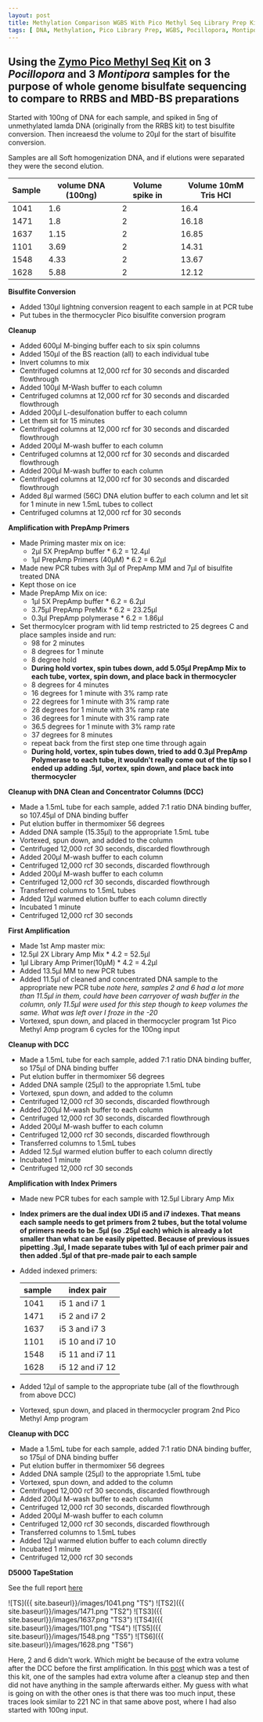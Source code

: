 ```yaml
---
layout: post
title: Methylation Comparison WGBS With Pico Methyl Seq Library Prep Kit First Try
tags: [ DNA, Methylation, Pico Library Prep, WGBS, Pocillopora, Montipora ]
---
```


## Using the [Zymo Pico Methyl Seq Kit](https://www.zymoresearch.com/products/pico-methyl-seq-library-prep-kit) on 3 _Pocillopora_ and 3 _Montipora_ samples for the purpose of whole genome bisulfate sequencing to compare to RRBS and MBD-BS preparations

Started with 100ng of DNA for each sample, and spiked in 5ng of unmethylated lamda DNA (originally from the RRBS kit) to test bisulfite conversion. Then increaesd the volume to 20µl for the start of bisulfite conversion.

Samples are all Soft homogenization DNA, and if elutions were separated they were the second elution.

|Sample|volume DNA (100ng)|Volume spike in|Volume 10mM Tris HCl|
|----|-----|----|----|
|1041|1.6|2|16.4|
|1471|1.8|2|16.18|
|1637|1.15|2|16.85|
|1101|3.69|2|14.31|
|1548|4.33|2|13.67|
|1628|5.88|2|12.12|

**Bisulfite Conversion**

- Added 130µl lightning conversion reagent to each sample in at PCR tube
- Put tubes in the thermocycler Pico bisulfite conversion program

**Cleanup**

- Added 600µl M-binging buffer each to six spin columns
- Added 150µl of the BS reaction (all) to each individual tube
- Invert columns to mix
- Centrifuged columns at 12,000 rcf for 30 seconds and discarded flowthrough
- Added 100µl M-Wash buffer to each column
- Centrifuged columns at 12,000 rcf for 30 seconds and discarded flowthrough
- Added 200µl L-desulfonation buffer to each column
- Let them sit for 15 minutes
- Centrifuged columns at 12,000 rcf for 30 seconds and discarded flowthrough
- Added 200µl M-wash buffer to each column
- Centrifuged columns at 12,000 rcf for 30 seconds and discarded flowthrough
- Added 200µl M-wash buffer to each column
- Centrifuged columns at 12,000 rcf for 30 seconds and discarded flowthrough
- Added 8µl warmed (56C) DNA elution buffer to each column and let sit for 1 minute in new 1.5mL tubes to collect
- Centrifuged columns at 12,000 rcf for 30 seconds


**Amplification with PrepAmp Primers**

- Made Priming master mix on ice:
  - 2µl 5X PrepAmp buffer * 6.2 = 12.4µl
  - 1µl PrepAmp Primers (40µM) * 6.2 = 6.2µl
- Made new PCR tubes with 3µl of PrepAmp MM and 7µl of bisulfite treated DNA
- Kept those on ice
- Made PrepAmp Mix on ice:
  - 1µl 5X PrepAmp buffer * 6.2 = 6.2µl
  - 3.75µl PrepAmp PreMix * 6.2 = 23.25µl
  - 0.3µl PrepAmp polymerase * 6.2 = 1.86µl
- Set thermocylcer program with lid temp restricted to 25 degrees C and place samples inside and run:
  - 98 for 2 minutes
  - 8 degrees for 1 minute
  - 8 degree hold
  - **During hold vortex, spin tubes down, add 5.05µl PrepAmp Mix to each tube, vortex, spin down, and place back in thermocycler**
  - 8 degrees for 4 minutes
  - 16 degrees for 1 minute with 3% ramp rate
  - 22 degrees for 1 minute with 3% ramp rate
  - 28 degrees for 1 minute with 3% ramp rate
  - 36 degrees for 1 minute with 3% ramp rate
  - 36.5 degrees for 1 minute with 3% ramp rate
  - 37 degrees for 8 minutes
  - repeat back from the first step one time through again
  - **During hold, vortex, spin tubes down, tried to add 0.3µl PrepAmp Polymerase to each tube, it wouldn't really come out of the tip so I ended up adding .5µl, vortex, spin down, and place back into thermocycler**

**Cleanup with DNA Clean and Concentrator Columns (DCC)**

  - Made a 1.5mL tube for each sample, added 7:1 ratio DNA binding buffer, so 107.45µl of DNA binding buffer
  - Put elution buffer in thermomixer 56 degrees
  - Added DNA sample (15.35µl) to the appropriate 1.5mL tube
  - Vortexed, spun down, and added to the column
  - Centrifuged 12,000 rcf 30 seconds, discarded flowthrough
  - Added 200µl M-wash buffer to each column
  - Centrifuged 12,000 rcf 30 seconds, discarded flowthrough
  - Added 200µl M-wash buffer to each column
  - Centrifuged 12,000 rcf 30 seconds, discarded flowthrough
  - Transferred columns to 1.5mL tubes
  - Added 12µl warmed elution buffer to each column directly
  - Incubated 1 minute
  - Centrifuged 12,000 rcf 30 seconds

**First Amplification**

  - Made 1st Amp master mix:
   - 12.5µl 2X Library Amp Mix * 4.2 = 52.5µl
   - 1µl Library Amp Primer(10µM) * 4.2 = 4.2µl
  - Added 13.5µl MM to new PCR tubes
  - Added 11.5µl of cleaned and concentrated DNA sample to the appropriate new PCR tube _note here, samples 2 and 6 had a lot more than 11.5µl in them, could have been carryover of wash buffer in the column, only 11.5µl were used for this step though to keep volumes the same. What was left over I froze in the -20_
  - Vortexed, spun down, and placed in thermocycler program 1st Pico Methyl Amp program 6 cycles for the 100ng input

**Cleanup with DCC**

  - Made a 1.5mL tube for each sample, added 7:1 ratio DNA binding buffer, so 175µl of DNA binding buffer
  - Put elution buffer in thermomixer 56 degrees
  - Added DNA sample (25µl) to the appropriate 1.5mL tube
  - Vortexed, spun down, and added to the column
  - Centrifuged 12,000 rcf 30 seconds, discarded flowthrough
  - Added 200µl M-wash buffer to each column
  - Centrifuged 12,000 rcf 30 seconds, discarded flowthrough
  - Added 200µl M-wash buffer to each column
  - Centrifuged 12,000 rcf 30 seconds, discarded flowthrough
  - Transferred columns to 1.5mL tubes
  - Added 12.5µl warmed elution buffer to each column directly
  - Incubated 1 minute
  - Centrifuged 12,000 rcf 30 seconds

**Amplification with Index Primers**

  - Made new PCR tubes for each sample with 12.5µl Library Amp Mix
  - **Index primers are the dual index UDI i5 and i7 indexes. That means each sample needs to get primers from 2 tubes, but the total volume of primers needs to be .5µl (so .25µl each) which is already a lot smaller than what can be easily pipetted. Because of previous issues pipetting .3µl, I made separate tubes with 1µl of each primer pair and then added .5µl of that  pre-made pair to each sample**
  - Added indexed primers:

    |sample|index pair|
    |---|---|
    |1041|i5 1 and i7 1|
    |1471|i5 2 and i7 2|
    |1637|i5 3 and i7 3|
    |1101|i5 10 and i7 10|
    |1548|i5 11 and i7 11|
    |1628|i5 12 and i7 12|

  - Added 12µl of sample to the appropriate tube (all of the flowthrough from above DCC)
  - Vortexed, spun down, and placed in thermocycler program 2nd Pico Methyl Amp program

**Cleanup with DCC**

  - Made a 1.5mL tube for each sample, added 7:1 ratio DNA binding buffer, so 175µl of DNA binding buffer
  - Put elution buffer in thermomixer 56 degrees
  - Added DNA sample (25µl) to the appropriate 1.5mL tube
  - Vortexed, spun down, and added to the column
  - Centrifuged 12,000 rcf 30 seconds, discarded flowthrough
  - Added 200µl M-wash buffer to each column
  - Centrifuged 12,000 rcf 30 seconds, discarded flowthrough
  - Added 200µl M-wash buffer to each column
  - Centrifuged 12,000 rcf 30 seconds, discarded flowthrough
  - Transferred columns to 1.5mL tubes
  - Added 12µl warmed elution buffer to each column directly
  - Incubated 1 minute
  - Centrifuged 12,000 rcf 30 seconds

**D5000 TapeStation**

See the full report [here](https://github.com/meschedl/MESPutnam_Open_Lab_Notebook/blob/master/tapestation_pdfs/WGBS-attempt-9-19-19.pdf)

  ![TS]({{ site.baseurl}}/images/1041.png "TS")
  ![TS2]({{ site.baseurl}}/images/1471.png "TS2")
  ![TS3]({{ site.baseurl}}/images/1637.png "TS3")
  ![TS4]({{ site.baseurl}}/images/1101.png "TS4")
  ![TS5]({{ site.baseurl}}/images/1548.png "TS5")
  ![TS6]({{ site.baseurl}}/images/1628.png "TS6")

Here, 2 and 6 didn't work. Which might be because of the extra volume after the DCC before the first amplification. In this [post](https://meschedl.github.io/MESPutnam_Open_Lab_Notebook/PMS-Test/) which was a test of this kit, one of the samples had extra volume after a cleanup step and then did not have anything in the sample afterwards either. My guess with what is going on with the other ones is that there was too much input, these traces look similar to 221 NC in that same above post, where I had also started with 100ng input.
